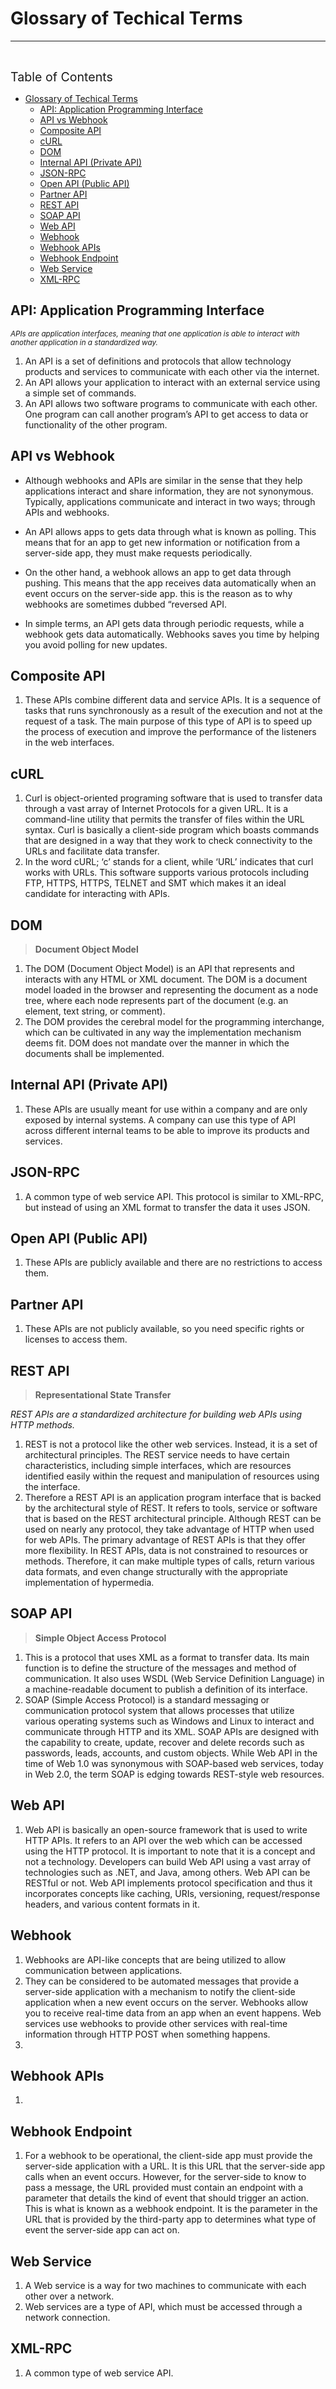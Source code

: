 # Glossary of Techical Terms

<hr style="color: blue;"><br>

<span style="font-size: 140%;">Table of Contents</span>

- [Glossary of Techical Terms](#glossary-of-techical-terms)
  - [API: Application Programming Interface](#api-application-programming-interface)
  - [API vs Webhook](#api-vs-webhook)
  - [Composite API](#composite-api)
  - [cURL](#curl)
  - [DOM](#dom)
  - [Internal API (Private API)](#internal-api-private-api)
  - [JSON-RPC](#json-rpc)
  - [Open API (Public API)](#open-api-public-api)
  - [Partner API](#partner-api)
  - [REST API](#rest-api)
  - [SOAP API](#soap-api)
  - [Web API](#web-api)
  - [Webhook](#webhook)
  - [Webhook APIs](#webhook-apis)
  - [Webhook Endpoint](#webhook-endpoint)
  - [Web Service](#web-service)
  - [XML-RPC](#xml-rpc)
## API: Application Programming Interface

<small><i>APIs are application interfaces, meaning that one application is able to interact with another application in a standardized way.</i></small>


1.  An API is a set of definitions and protocols that allow technology products and services to communicate with each other via the internet.
2.  An API allows your application to interact with an external service using a simple set of commands.
3.  An API allows two software programs to communicate with each other. One program can call another program’s API to get access to data or functionality of the other program.


## API vs Webhook

-   Although webhooks and APIs are similar in the sense that they help applications interact and share information, they are not synonymous. Typically, applications communicate and interact in two ways; through APIs and webhooks.

-  An API allows apps to gets data through what is known as polling. This means that for an app to get new information or notification from a server-side app, they must make requests periodically.

-  On the other hand, a webhook allows an app to get data through pushing. This means that the app receives data automatically when an event occurs on the server-side app. this is the reason as to why webhooks are sometimes dubbed “reversed API.

-  In simple terms, an API gets data through periodic requests, while a webhook gets data automatically. Webhooks saves you time by helping you avoid polling for new updates.

## Composite API

1.  These APIs combine different data and service APIs. It is a sequence of tasks that runs synchronously as a result of the execution and not at the request of a task. The main purpose of this type of API is to speed up the process of execution and improve the performance of the listeners in the web interfaces.


## cURL

1.  Curl is object-oriented programing software that is used to transfer data through a vast array of Internet Protocols for a given URL. It is a command-line utility that permits the transfer of files within the URL syntax. Curl is basically a client-side program which boasts commands that are designed in a way that they work to check connectivity to the URLs and facilitate data transfer.
2.  In the word cURL; ‘c’ stands for a client, while ‘URL’ indicates that curl works with URLs. This software supports various protocols including FTP, HTTPS, HTTPS, TELNET and SMT which makes it an ideal candidate for interacting with APIs.


## DOM

> **Document Object Model**

1.  The DOM (Document Object Model) is an API that represents and interacts with any HTML or XML document. The DOM is a document model loaded in the browser and representing the document as a node tree, where each node represents part of the document (e.g. an element, text string, or comment).
2.  The DOM provides the cerebral model for the programming interchange, which can be cultivated in any way the implementation mechanism deems fit. DOM does not mandate over the manner in which the documents shall be implemented.


## Internal API (Private API)

1.  These APIs are usually meant for use within a company and are only exposed by internal systems. A company can use this type of API across different internal teams to be able to improve its products and services.


## JSON-RPC

1.  A common type of web service API. This protocol is similar to XML-RPC, but instead of using an XML format to transfer the data it uses JSON.

## Open API (Public API)

1.  These APIs are publicly available and there are no restrictions to access them.


## Partner API

1.  These APIs are not publicly available, so you need specific rights or licenses to access them.

## REST API

> **Representational State Transfer**

*REST APIs are a standardized architecture for building web APIs using HTTP methods.*


1.  REST is not a protocol like the other web services. Instead, it is a set of architectural principles. The REST service needs to have certain characteristics, including simple interfaces, which are resources identified easily within the request and manipulation of resources using the interface.
2.  Therefore a REST API is an application program interface that is backed by the architectural style of REST. It refers to tools, service or software that is based on the REST architectural principle. Although REST can be used on nearly any protocol, they take advantage of HTTP when used for web APIs. The primary advantage of REST APIs is that they offer more flexibility. In REST APIs, data is not constrained to resources or methods. Therefore, it can make multiple types of calls, return various data formats, and even change structurally with the appropriate implementation of hypermedia.

## SOAP API

> **Simple Object Access Protocol**

1.  This is a protocol that uses XML as a format to transfer data. Its main function is to define the structure of the messages and method of communication. It also uses WSDL (Web Service Definition Language) in a machine-readable document to publish a definition of its interface.
2.  SOAP (Simple Access Protocol) is a standard messaging or communication protocol system that allows processes that utilize various operating systems such as Windows and Linux to interact and communicate through HTTP and its XML. SOAP APIs are designed with the capability to create, update, recover and delete records such as passwords, leads, accounts, and custom objects. While Web API in the time of Web 1.0 was synonymous with SOAP-based web services, today in Web 2.0, the term SOAP is edging towards REST-style web resources.
 
## Web API

1.  Web API is basically an open-source framework that is used to write HTTP APIs. It refers to an API over the web which can be accessed using the HTTP protocol. It is important to note that it is a concept and not a technology. Developers can build Web API using a vast array of technologies such as .NET, and Java, among others. Web API can be RESTful or not. Web API implements protocol specification and thus it incorporates concepts like caching, URIs, versioning, request/response headers, and various content formats in it.


## Webhook

1.  Webhooks are API-like concepts that are being utilized to allow communication between applications.
2.  They can be considered to be automated messages that provide a server-side application with a mechanism to notify the client-side application when a new event occurs on the server. Webhooks allow you to receive real-time data from an app when an event happens. Web services use webhooks to provide other services with real-time information through HTTP POST when something happens.
3.  
## Webhook APIs

1.  
## Webhook Endpoint

1.  For a webhook to be operational, the client-side app must provide the server-side application with a URL. It is this URL that the server-side app calls when an event occurs. However, for the server-side to know to pass a message, the URL provided must contain an endpoint with a parameter that details the kind of event that should trigger an action. This is what is known as a webhook endpoint. It is the parameter in the URL that is provided by the third-party app to determines what type of event the server-side app can act on.

## Web Service

1.  A Web service is a way for two machines to communicate with each other over a network.
2.  Web services are a type of API, which must be accessed through a network connection.
## XML-RPC

1.  A common type of web service API. 

